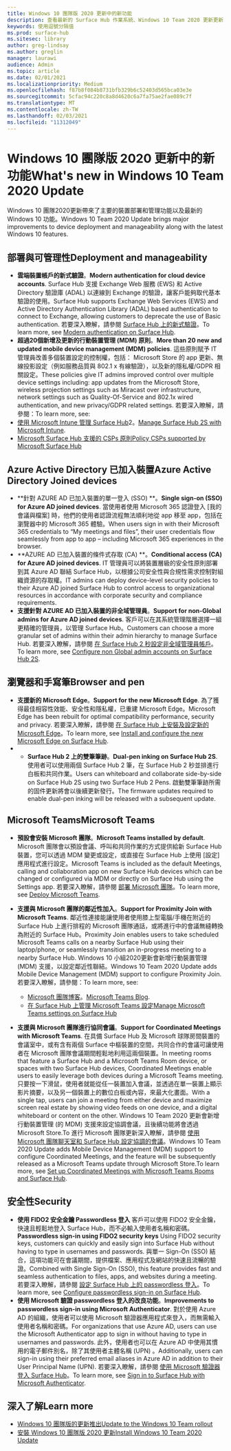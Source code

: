 ```yaml
---
title: Windows 10 團隊版 2020 更新中的新功能
description: 查看最新的 Surface Hub 作業系統、Windows 10 Team 2020 更新更新功能。
keywords: 使用逗號分隔值
ms.prod: surface-hub
ms.sitesec: library
author: greg-lindsay
ms.author: greglin
manager: laurawi
audience: Admin
ms.topic: article
ms.date: 02/01/2021
ms.localizationpriority: Medium
ms.openlocfilehash: f87b8f084b8731bfb329b6c52403d565bca03e3e
ms.sourcegitcommit: 5cfac94c220c8a8d4620c6a7fa75ae2fae089c7f
ms.translationtype: MT
ms.contentlocale: zh-TW
ms.lasthandoff: 02/03/2021
ms.locfileid: "11312049"
---
```

# <span data-ttu-id="7e321-104">Windows 10 團隊版 2020 更新中的新功能</span><span class="sxs-lookup"><span data-stu-id="7e321-104">What's new in Windows 10 Team 2020 Update</span></span>

<span data-ttu-id="7e321-105">Windows 10 團隊2020更新帶來了主要的裝置部署和管理功能以及最新的 Windows 10 功能。</span><span class="sxs-lookup"><span data-stu-id="7e321-105">Windows 10 Team 2020 Update brings major improvements to device deployment and manageability along with the latest Windows 10 features.</span></span>

##  <span data-ttu-id="7e321-106">部署與可管理性</span><span class="sxs-lookup"><span data-stu-id="7e321-106">Deployment and manageability</span></span>

- <span data-ttu-id="7e321-107">**雲端裝置帳戶的新式驗證**。</span><span class="sxs-lookup"><span data-stu-id="7e321-107">**Modern authentication for cloud device accounts**.</span></span> <span data-ttu-id="7e321-108">Surface Hub 支援 Exchange Web 服務 (EWS) 和 Active Directory 驗證庫 (ADAL) 以連線到 Exchange 的驗證，讓客戶能夠取代基本驗證的使用。</span><span class="sxs-lookup"><span data-stu-id="7e321-108">Surface Hub supports Exchange Web Services (EWS) and Active Directory Authentication Library (ADAL) based authentication to connect to Exchange, allowing customers to deprecate the use of Basic authentication.</span></span> <span data-ttu-id="7e321-109">若要深入瞭解，請參閱 [Surface Hub 上的新式驗證](https://docs.microsoft.com/surface-hub/surface-hub-modern-auth)。</span><span class="sxs-lookup"><span data-stu-id="7e321-109">To learn more, see [Modern authentication on Surface Hub](https://docs.microsoft.com/surface-hub/surface-hub-modern-auth).</span></span>
- <span data-ttu-id="7e321-110">**超過20個新增及更新的行動裝置管理 (MDM) 原則**。</span><span class="sxs-lookup"><span data-stu-id="7e321-110">**More than 20 new and updated mobile device management (MDM) policies**.</span></span>      <span data-ttu-id="7e321-111">這些原則賦予 IT 管理員改善多個裝置設定的控制權，包括： Microsoft Store 的 app 更新、無線投影設定（例如服務品質與 802.1 x 有線驗證），以及新的隱私權/GDPR 相關設定。</span><span class="sxs-lookup"><span data-stu-id="7e321-111">These policies give IT admins improved control over multiple device settings including: app updates from the Microsoft Store, wireless projection settings such as Miracast over infrastructure, network settings such as Quality-Of-Service and 802.1x wired authentication, and new privacy/GDPR related settings.</span></span> <span data-ttu-id="7e321-112">若要深入瞭解，請參閱：</span><span class="sxs-lookup"><span data-stu-id="7e321-112">To learn more, see:</span></span> 
- <span data-ttu-id="7e321-113">[使用 Microsoft Intune 管理 Surface Hub](surface-hub-2s-manage-intune.md)2。</span><span class="sxs-lookup"><span data-stu-id="7e321-113">[Manage Surface Hub 2S with Microsoft Intune](surface-hub-2s-manage-intune.md).</span></span>
- [<span data-ttu-id="7e321-114">Microsoft Surface Hub 支援的 CSPs 原則</span><span class="sxs-lookup"><span data-stu-id="7e321-114">Policy CSPs supported by Microsoft Surface Hub</span></span>](https://docs.microsoft.com//windows/client-management/mdm/policy-csps-supported-by-surface-hub)

##  <span data-ttu-id="7e321-115">Azure Active Directory 已加入裝置</span><span class="sxs-lookup"><span data-stu-id="7e321-115">Azure Active Directory Joined devices</span></span>

- <span data-ttu-id="7e321-116">\*\*針對 AZURE AD 已加入裝置的單一登入 (SSO) \*\*。</span><span class="sxs-lookup"><span data-stu-id="7e321-116">**Single sign-on (SSO) for Azure AD joined devices**.</span></span> <span data-ttu-id="7e321-117">當使用者使用 Microsoft 365 認證登入 [我的會議與檔案] 時，他們的使用者認證流程無法順利地從 app 移至 app，包括在瀏覽器中的 Microsoft 365 體驗。</span><span class="sxs-lookup"><span data-stu-id="7e321-117">When users sign in with their Microsoft 365 credentials to “My meetings and files”, their user credentials flow seamlessly from app to app – including Microsoft 365 experiences in the browser.</span></span>
- <span data-ttu-id="7e321-118">\*\*AZURE AD 已加入裝置的條件式存取 (CA) \*\*。</span><span class="sxs-lookup"><span data-stu-id="7e321-118">**Conditional access (CA) for Azure AD joined devices**.</span></span>       <span data-ttu-id="7e321-119">IT 管理員可以將裝置層級的安全性原則部署到其 Azure AD 聯結 Surface Hub，以根據公司安全性與合規性需求控制對組織資源的存取權。</span><span class="sxs-lookup"><span data-stu-id="7e321-119">IT admins can deploy device-level security policies to their Azure AD joined Surface Hub to control access to organizational resources in accordance with corporate security and compliance requirements.</span></span>
- <span data-ttu-id="7e321-120">**支援針對 AZURE AD 已加入裝置的非全域管理員**。</span><span class="sxs-lookup"><span data-stu-id="7e321-120">**Support for non-Global admins for Azure AD joined devices**.</span></span> <span data-ttu-id="7e321-121">客戶可以在其系統管理階層選擇一組更精確的管理員，以管理 Surface Hub。</span><span class="sxs-lookup"><span data-stu-id="7e321-121">Customers can choose a more granular set of admins within their admin hierarchy to manage Surface Hub.</span></span> <span data-ttu-id="7e321-122">若要深入瞭解，請參閱 [在 Surface Hub 2 秒設定非全域管理員帳戶](surface-hub-2s-nonglobal-admin.md)。</span><span class="sxs-lookup"><span data-stu-id="7e321-122">To learn more, see [Configure non Global admin accounts on Surface Hub 2S](surface-hub-2s-nonglobal-admin.md).</span></span>


## <span data-ttu-id="7e321-123">瀏覽器和手寫筆</span><span class="sxs-lookup"><span data-stu-id="7e321-123">Browser and pen</span></span>

- <span data-ttu-id="7e321-124">**支援新的 Microsoft Edge**。</span><span class="sxs-lookup"><span data-stu-id="7e321-124">**Support for the new Microsoft Edge**.</span></span> <span data-ttu-id="7e321-125">為了獲得最佳相容性效能、安全性和隱私權，已重建 Microsoft Edge。</span><span class="sxs-lookup"><span data-stu-id="7e321-125">Microsoft Edge has been rebuilt for optimal compatibility performance, security and privacy.</span></span> <span data-ttu-id="7e321-126">若要深入瞭解，請參閱 [在 Surface Hub 上安裝及設定新的 Microsoft Edge](https://docs.microsoft.com/surface-hub/surface-hub-install-chromium-edge)。</span><span class="sxs-lookup"><span data-stu-id="7e321-126">To learn more, see [Install and configure the new Microsoft Edge on Surface Hub](https://docs.microsoft.com/surface-hub/surface-hub-install-chromium-edge).</span></span>
- - <span data-ttu-id="7e321-127">**Surface Hub 2 上的雙筆筆跡**。</span><span class="sxs-lookup"><span data-stu-id="7e321-127">**Dual-pen inking on Surface Hub 2S**.</span></span>   <span data-ttu-id="7e321-128">使用者可以使用兩個 Surface Hub 2 筆，在 Surface Hub 2 秒並排進行白板和共同作業。</span><span class="sxs-lookup"><span data-stu-id="7e321-128">Users can whiteboard and collaborate side-by-side on Surface Hub 2S using two Surface Hub 2 Pens.</span></span> <span data-ttu-id="7e321-129">啟動雙筆筆跡所需的固件更新將會以後續更新發行。</span><span class="sxs-lookup"><span data-stu-id="7e321-129">The firmware updates required to enable dual-pen inking will be released with a subsequent update.</span></span>

## <span data-ttu-id="7e321-130">Microsoft Teams</span><span class="sxs-lookup"><span data-stu-id="7e321-130">Microsoft Teams</span></span>  

- <span data-ttu-id="7e321-131">**預設會安裝 Microsoft 團隊**。</span><span class="sxs-lookup"><span data-stu-id="7e321-131">**Microsoft Teams installed by default**.</span></span>        <span data-ttu-id="7e321-132">Microsoft 團隊會以預設會議、呼叫和共同作業的方式提供給新 Surface Hub 裝置，您可以透過 MDM 變更或設定，或直接在 Surface Hub 上使用 [設定] 應用程式進行設定。</span><span class="sxs-lookup"><span data-stu-id="7e321-132">Microsoft Teams is included as the default Meetings, calling and collaboration app on new Surface Hub devices which can be changed or configured via MDM or directly on Surface Hub using the Settings app.</span></span> <span data-ttu-id="7e321-133">若要深入瞭解，請參閱 [部署 Microsoft 團隊](https://docs.microsoft.com/MicrosoftTeams/teams-surface-hub)。</span><span class="sxs-lookup"><span data-stu-id="7e321-133">To learn more, see [Deploy Microsoft Teams](https://docs.microsoft.com/MicrosoftTeams/teams-surface-hub).</span></span>
- <span data-ttu-id="7e321-134">**支援與 Microsoft 團隊的鄰近性加入**。</span><span class="sxs-lookup"><span data-stu-id="7e321-134">**Support for Proximity Join with Microsoft Teams**.</span></span>  <span data-ttu-id="7e321-135">鄰近性連接能讓使用者使用膝上型電腦/手機在附近的 Surface Hub 上進行排程的 Microsoft 團隊通話，或將進行中的會議無縫轉換為附近的 Surface Hub。</span><span class="sxs-lookup"><span data-stu-id="7e321-135">Proximity Join enables users to take scheduled Microsoft Teams calls on a nearby Surface Hub using their laptop/phone, or seamlessly transition an in-progress meeting to a nearby Surface Hub.</span></span> <span data-ttu-id="7e321-136">Windows 10 小組2020更新會新增行動裝置管理 (MDM) 支援，以設定鄰近性聯結。</span><span class="sxs-lookup"><span data-stu-id="7e321-136">Windows 10 Team 2020 Update adds Mobile Device Management (MDM) support to configure Proximity Join.</span></span> <span data-ttu-id="7e321-137">若要深入瞭解，請參閱：</span><span class="sxs-lookup"><span data-stu-id="7e321-137">To learn more, see:</span></span> 

  - <span data-ttu-id="7e321-138">[Microsoft 團隊博客](https://techcommunity.microsoft.com/t5/microsoft-teams-blog/microsoft-teams-devices-for-shared-spaces-july-and-august-update/ba-p/1604833)。</span><span class="sxs-lookup"><span data-stu-id="7e321-138">[Microsoft Teams Blog](https://techcommunity.microsoft.com/t5/microsoft-teams-blog/microsoft-teams-devices-for-shared-spaces-july-and-august-update/ba-p/1604833).</span></span> 
  - [<span data-ttu-id="7e321-139">在 Surface Hub 上管理 Microsoft Teams 設定</span><span class="sxs-lookup"><span data-stu-id="7e321-139">Manage Microsoft Teams settings on Surface Hub</span></span>](https://docs.microsoft.com/microsoftteams/rooms/surface-hub-manage-config)

- <span data-ttu-id="7e321-140">**支援與 Microsoft 團隊進行協同會議**。</span><span class="sxs-lookup"><span data-stu-id="7e321-140">**Support for Coordinated Meetings with Microsoft Teams**.</span></span> <span data-ttu-id="7e321-141">在具備 Surface Hub 及 Microsoft 球隊房間裝置的會議室中，或有含有兩個 Surface 中樞裝置的空間，共同合作的會議可讓使用者在 Microsoft 團隊會議期間輕鬆地利用這兩個裝置。</span><span class="sxs-lookup"><span data-stu-id="7e321-141">In meeting rooms that feature a Surface Hub and a Microsoft Teams Room device, or spaces with two Surface Hub devices, Coordinated Meetings enable users to easily leverage both devices during a Microsoft Teams meeting.</span></span> <span data-ttu-id="7e321-142">只要按一下滑鼠，使用者就能從任一裝置加入會議，並透過在單一裝置上顯示影片摘要，以及另一個裝置上的數位白板或內容，來最大化畫面。</span><span class="sxs-lookup"><span data-stu-id="7e321-142">With a single tap, users can join a meeting from either device and maximize screen real estate by showing video feeds on one device, and a digital whiteboard or content on the other.</span></span> <span data-ttu-id="7e321-143">Windows 10 Team 2020 更新會新增行動裝置管理 (的 MDM) 支援來設定協調會議，且後續功能將會透過 Microsoft Store.To 進行 Microsoft 團隊更新深入瞭解，請參閱 [使用 Microsoft 團隊聊天室和 Surface Hub 設定協調的會議](https://docs.microsoft.com/microsoftteams/rooms/coordinated-meetings)。</span><span class="sxs-lookup"><span data-stu-id="7e321-143">Windows 10 Team 2020 Update adds Mobile Device Management (MDM) support to configure Coordinated Meetings, and the feature will be subsequently released as a Microsoft Teams update through Microsoft Store.To learn more, see [Set up Coordinated Meetings with Microsoft Teams Rooms and Surface Hub](https://docs.microsoft.com/microsoftteams/rooms/coordinated-meetings).</span></span>

## <span data-ttu-id="7e321-144">安全性</span><span class="sxs-lookup"><span data-stu-id="7e321-144">Security</span></span>

- <span data-ttu-id="7e321-145">**使用 FIDO2 安全金鑰 Passwordless 登入**     客戶可以使用 FIDO2 安全金鑰，快速且輕鬆地登入 Surface Hub，而不必輸入使用者名稱和密碼。</span><span class="sxs-lookup"><span data-stu-id="7e321-145">**Passwordless sign-in using FIDO2 security keys**     Using FIDO2 security keys, customers can quickly and easily sign into Surface Hub without having to type in usernames and passwords.</span></span> <span data-ttu-id="7e321-146">與單一 Sign-On (SSO) 結合，這項功能可在會議期間，提供檔案、應用程式及網站的快速且流暢的驗證。</span><span class="sxs-lookup"><span data-stu-id="7e321-146">Combined with Single Sign-On (SSO), this feature provides fast and seamless authentication to files, apps, and websites during a meeting.</span></span> <span data-ttu-id="7e321-147">若要深入瞭解，請參閱 [設定 Surface Hub 上的 passwordless 登入](https://docs.microsoft.com/surface-hub/surface-hub-2s-phone-authenticate)。</span><span class="sxs-lookup"><span data-stu-id="7e321-147">To learn more, see [Configure passwordless sign-in on Surface Hub](https://docs.microsoft.com/surface-hub/surface-hub-2s-phone-authenticate).</span></span>
- <span data-ttu-id="7e321-148">**使用 Microsoft 驗證 passwordless 登入的改良功能**。</span><span class="sxs-lookup"><span data-stu-id="7e321-148">**Improvements to passwordless sign-in using Microsoft Authenticator**.</span></span>  <span data-ttu-id="7e321-149">對於使用 Azure AD 的組織，使用者可以使用 Microsoft 驗證器應用程式來登入，而無需輸入使用者名稱和密碼。</span><span class="sxs-lookup"><span data-stu-id="7e321-149">For organizations that use Azure AD, users can use the Microsoft Authenticator app to sign in without having to type in usernames and passwords.</span></span> <span data-ttu-id="7e321-150">此外，使用者也可以在 Azure AD 中使用其慣用的電子郵件別名，除了其使用者主體名稱 (UPN) 。</span><span class="sxs-lookup"><span data-stu-id="7e321-150">Additionally, users can sign-in using their preferred email aliases in Azure AD in addition to their User Principal Name (UPN).</span></span> <span data-ttu-id="7e321-151">若要深入瞭解，請參閱 [使用 Microsoft 驗證器登入 Surface Hub](https://docs.microsoft.com/surface-hub/surface-hub-authenticator-app)。</span><span class="sxs-lookup"><span data-stu-id="7e321-151">To learn more, see [Sign in to Surface Hub with Microsoft Authenticator](https://docs.microsoft.com/surface-hub/surface-hub-authenticator-app).</span></span>


## <span data-ttu-id="7e321-152">深入了解</span><span class="sxs-lookup"><span data-stu-id="7e321-152">Learn more</span></span>

- [<span data-ttu-id="7e321-153">Windows 10 團隊版的更新推出</span><span class="sxs-lookup"><span data-stu-id="7e321-153">Update to the Windows 10 Team rollout</span></span>](https://techcommunity.microsoft.com/t5/surface-it-pro-blog/update-to-the-windows-10-team-rollout/ba-p/1669655)
- [<span data-ttu-id="7e321-154">安裝 Windows 10 團隊版 2020 更新</span><span class="sxs-lookup"><span data-stu-id="7e321-154">Install Windows 10 Team 2020 Update</span></span>](surface-hub-2020-update.md)  
 